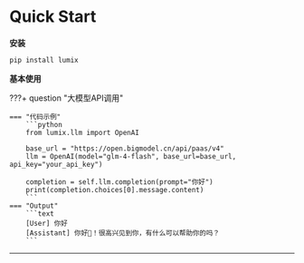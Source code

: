# Quick Start

**安装**

```bash
pip install lumix
```

**基本使用**

???+ question "大模型API调用"

    === "代码示例"
        ```python
        from lumix.llm import OpenAI

        base_url = "https://open.bigmodel.cn/api/paas/v4"
        llm = OpenAI(model="glm-4-flash", base_url=base_url, api_key="your_api_key")
        
        completion = self.llm.completion(prompt="你好")
        print(completion.choices[0].message.content)
        ```
    === "Output"
        ```text
        [User] 你好
        [Assistant] 你好👋！很高兴见到你，有什么可以帮助你的吗？
        ```
-----
